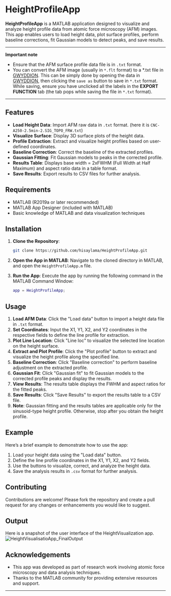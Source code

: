 # HeightProfileApp

**HeightProfileApp** is a MATLAB application designed to visualize and analyze height profile data from atomic force microscopy (AFM) images. This app enables users to load height data, plot surface profiles, perform baseline corrections, fit Gaussian models to detect peaks, and save results. 

---

**Important note**
- Ensure that the AFM surface profile data file is in `.txt` format.
- You can convert the AFM image (usually in `*.flt` format) to a *.txt file in [GWYDDION](http://gwyddion.net/). This can be simply done by opening the data in [GWYDDION](http://gwyddion.net/), then clicking the `save as` button to save in `*.txt` format. 
While saving, ensure you have unclicked all the labels in the **EXPORT FUNCTION** tab (the tab pops while saving the file in `*.txt` format).

---

## Features
- **Load Height Data**: Import AFM raw data in `.txt` format. (here it is `CNC-A250-2.5min-2.SIG_TOPO_FRW.txt`)
- **Visualize Surface**: Display 3D surface plots of the height data.
- **Profile Extraction**: Extract and visualize height profiles based on user-defined coordinates.
- **Baseline Correction**: Correct the baseline of the extracted profiles.
- **Gaussian Fitting**: Fit Gaussian models to peaks in the corrected profile.
- **Results Table**: Displays base width = 2xFWHM (Full Width at Half Maximum) and aspect ratio data in a table format.
- **Save Results**: Export results to CSV files for further analysis.

## Requirements

- MATLAB (R2019a or later recommended)
- MATLAB App Designer (included with MATLAB)
- Basic knowledge of MATLAB and data visualization techniques


## Installation

1. **Clone the Repository**:
   ```bash
   git clone https://github.com/hisaylama/HeightProfileApp.git
   ```


2. **Open the App in MATLAB**:
   Navigate to the cloned directory in MATLAB, and open the `HeightProfileApp.m` file.

3. **Run the App**:
   Execute the app by running the following command in the MATLAB Command Window:
   ```matlab
   app = HeightProfileApp;
   ```

## Usage

1. **Load AFM Data**: Click the "Load data" button to import a height data file in `.txt` format.
2. **Set Coordinates**: Input the X1, Y1, X2, and Y2 coordinates in the respective fields to define the line profile for extraction.
3. **Plot Line Location**: Click "Line loc" to visualize the selected line location on the height surface.
4. **Extract and Plot Profile**: Click the "Plot profile" button to extract and visualize the height profile along the specified line.
5. **Baseline Correction**: Click "Baseline correction" to perform baseline adjustment on the extracted profile.
6. **Gaussian Fit**: Click "Gaussian fit" to fit Gaussian models to the corrected profile peaks and display the results.
7. **View Results**: The results table displays the FWHM and aspect ratios for the fitted peaks.
8. **Save Results**: Click "Save Results" to export the results table to a CSV file.
9. **Note**: Gaussian fitting and the results tables are applicable only for the sinusoid-type height profile. Otherwise, stop after you obtain the height profile.

## Example

Here’s a brief example to demonstrate how to use the app:
1. Load your height data using the "Load data" button.
2. Define the line profile coordinates in the X1, Y1, X2, and Y2 fields.
3. Use the buttons to visualize, correct, and analyze the height data.
4. Save the analysis results in `.csv` format for further analysis.

## Contributing

Contributions are welcome! Please fork the repository and create a pull request for any changes or enhancements you would like to suggest.

## Output 
Here is a snapshot of the user interface of the HeightVisualization app.
![HeightVisualisatioApp_FinalOutput](https://github.com/user-attachments/assets/a588fdb4-2f92-4239-87ef-a7377fecc0e7)

## Acknowledgements

- This app was developed as part of research work involving atomic force microscopy and data analysis techniques.
- Thanks to the MATLAB community for providing extensive resources and support.

---

